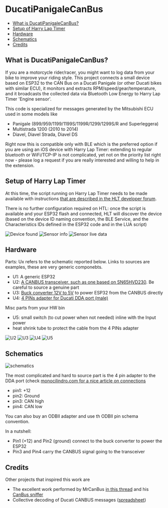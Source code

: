 # DucatiPanigaleCanBus

- [What is DucatiPanigaleCanBus?](#what-is-ducatipanigalecanbus)
- [Setup of Harry Lap Timer](#setup-of-harry-lap-timer)
- [Hardware](#hardware)
- [Schematics](#schematics)
- [Credits](#credits)

## What is DucatiPanigaleCanBus?

If you are a motorcycle rider/racer, you might want to log data from your bike to improve your riding style.
This project connects a small device based on ESP32 to the CAN Bus on a Ducati Panigale (or other Ducati bikes with similar ECU), it monitors and extracts RPM/speed/gear/temperature, and it broadcasts the collected data via Bluetooth Low Energy to Harry Lap Timer 'Engine sensor'.

This code is specialized for messages generated by the Mitsubishi ECU used in some models like

* Panigale (899/959/1199/1199S/1199R/1299/1299S/R and Superleggera)
* Multistrada 1200 (2010 to 2014)
* Diavel, Diavel Strada, Diavel DS

Right now this is compatible only with BLE which is the preferred option if you are using an iOS device with Harry Lap Timer: extending to regular bluetooth or WiFi/TCP-IP is not complicated, yet not on the priority list right now - please log a request if you are really interested and willing to help in the extension.

## Setup of Harry Lap Timer

At this time, the script running on Harry Lap Timer needs to be made available with instructions [that are described in the HLT developer forum](http://forum.gps-laptimer.de/index.php).

There is no further configuration required on HTL: once the script is available and your ESP32 flash and connected, HLT will discover the device (based on the device ID naming convention, the BLE Service, and the Characteristics IDs defined in the ESP32 code and in the LUA script)

![Device found](docs/sensor_found.png)
![Sensor info](docs/sensor_info.png)
![Sensor live data](docs/sensor_data.png)

## Hardware

Parts: Ux refers to the schematic reported below. Links to sources are examples, these are very generic componebts.

* U1: A generic ESP32
* U2: [A CANBUS transceiver, such as one based on SN65HVD230](https://www.amazon.com/gp/product/B07ZT7LLSK). Be careful to source a genuine part
* U3: [Buck converter 12V to 5V](https://www.amazon.com/gp/product/B076P4C42B) to power ESP32 from the CANBUS directly
* U4: [4 PINs adapter for Ducati DDA port (male)](https://www.aliexpress.com/item/4001007307044.html)

Misc parts from your HW bin

* U5: small switch (to cut power when not needed) inline with the Input power
* heat shrink tube to protect the cable from the 4 PINs adapter

![U2](docs/U2_transceiver.jpeg)
![U3](docs/U3_buck_adapter.jpeg)
![U4](docs/U4_4pin_adapter.jpeg)
![U5](docs/U5_switch_small.jpeg)

## Schematics

![schematics](docs/Schematic_DuCanBus_2021-02-25.png)

The most complicated and hard to source part is the 4 pin adapter to the DDA port (check [monocilindro.com for a nice article on connections](https://www.monocilindro.com/2018/08/26/ducati-monster-797-obd2-dda-diagnostic-connector-and-communication/)

- pin1: +12
- pin2: Ground
- pin3: CAN high
- pin4: CAN low

You can also buy an ODBII adapter and use th ODBII pin schema convention.

In a nutshell:

- Pin1 (+12) and Pin2 (ground) connect to the buck converter to power the ESP32
- Pin3 and Pin4 carry the CANBUS signal going to the transceiver

## Credits

Other projects that inspired this work are

- The excellent work performed by MrCanBus [in this thread](https://www.ducati.ms/threads/canbus-data-on-you-android-device-via-bluetooth.337705/) and his [CanBus sniffer](https://github.com/MrCanBus/MTS1200-CANBUS)
- Collective decoding of Ducati CANBUS messages ([spreadsheet](https://docs.google.com/spreadsheets/d/1-NJ9OlGQYTGMzBzwDPYn-aI_7_ign9SCiscKZufx3Uw/edit?pli=1#gid=1950998351))
